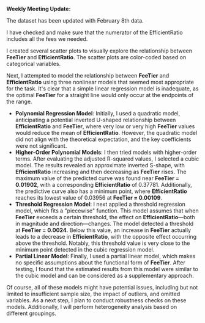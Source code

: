 **Weekly Meeting Update:**

The dataset has been updated with February 8th data. 

I have checked and make sure that the numerator of the EfficientRatio includes all the fees we needed.

I created several scatter plots to visually explore the relationship between **FeeTier** and **EfficientRatio**. The scatter plots are color-coded based on categorical variables.

Next, I attempted to model the relationship between **FeeTier** and **EfficientRatio** using three nonlinear models that seemed most appropriate for the task. It's clear that a simple linear regression model is inadequate, as the optimal **FeeTier** for a straight line would only occur at the endpoints of the range.

- **Polynomial Regression Model**: Initially, I used a quadratic model, anticipating a potential inverted U-shaped relationship between **EfficientRatio** and **FeeTier**, where very low or very high **FeeTier** values would reduce the mean of **EfficientRatio**. However, the quadratic model did not align with the theoretical expectation, and the key coefficients were not significant.
- **Higher-Order Polynomial Models**: I then tried models with higher-order terms. After evaluating the adjusted R-squared values, I selected a cubic model. The results revealed an approximate inverted S-shape, with **EfficientRatio** increasing and then decreasing as **FeeTier** rises. The maximum value of the predicted curve was found near **FeeTier = 0.01902**, with a corresponding **EfficientRatio** of 0.37781. Additionally, the predictive curve also has a minimum point, where **EfficientRatio** reaches its lowest value of 0.03956 at **FeeTier = 0.00109**. 
- **Threshold Regression Model**: I next applied a threshold regression model, which fits a "piecewise" function. This model assumes that when **FeeTier** exceeds a certain threshold, the effect on **EfficientRatio**—both in magnitude and direction—changes. The model detected a threshold at **FeeTier = 0.0024**. Below this value, an increase in **FeeTier** actually leads to a decrease in **EfficientRatio**, with the opposite effect occurring above the threshold. Notably, this threshold value is very close to the minimum point detected in the cubic regression model.
- **Partial Linear Model**: Finally, I used a partial linear model, which makes no specific assumptions about the functional form of **FeeTier**. After testing, I found that the estimated results from this model were similar to the cubic model and can be considered as a supplementary approach.

Of course, all of these models might have potential issues, including but not limited to insufficient sample size, the impact of outliers, and omitted variables. As a next step, I plan to conduct robustness checks on these models. Additionally, I will perform heterogeneity analysis based on different groupings.